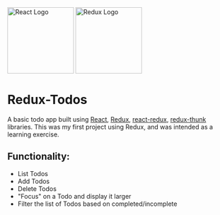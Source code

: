 <img src="https://www.pngitem.com/pimgs/m/664-6644509_icon-react-js-logo-hd-png-download.png" alt="React Logo" width="150"/>
<img src="https://i1.wp.com/cdn-images-1.medium.com/max/1600/1*Vo5RDpNkOsfDn8sx06mthA.png?ssl=1" alt="Redux Logo" width="150" />

# Redux-Todos
A basic todo app built using [React](https://github.com/facebook/react), [Redux](https://github.com/reduxjs/redux), [react-redux](https://github.com/reduxjs/react-redux), [redux-thunk](https://github.com/reduxjs/redux-thunk) libraries. This was my first project using Redux, and was intended as a learning exercise.

## Functionality:
- List Todos
- Add Todos
- Delete Todos
- "Focus" on a Todo and display it larger
- Filter the list of Todos based on completed/incomplete

